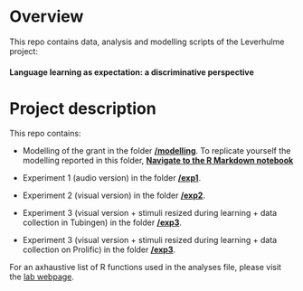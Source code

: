 # Overview
This repo contains data, analysis and modelling scripts of the Leverhulme project: 
#### Language learning as expectation: a discriminative perspective ####

# Project description
This repo contains: 

* Modelling of the grant in the folder **[/modelling](https://github.com/n400peanuts/leverhulmeNDL/tree/master/modelling)**. 
To replicate yourself the modelling reported in this folder, **[Navigate to the R Markdown notebook](https://github.com/n400peanuts/leverhulmeNDL/blob/master/modelling/modellingGrant_strand1.Rmd)** 

* Experiment 1 (audio version) in the folder **[/exp1](https://github.com/n400peanuts/leverhulmeNDL/tree/master/exp1)**. 
* Experiment 2 (visual version) in the folder **[/exp2](https://github.com/n400peanuts/leverhulmeNDL/tree/master/exp2)**. 
* Experiment 3 (visual version + stimuli resized during learning + data collection in Tubingen) in the folder **[/exp3](https://github.com/n400peanuts/leverhulmeNDL/tree/master/exp3_tubingen)**.
* Experiment 3 (visual version + stimuli resized during learning + data collection on Prolific) in the folder **[/exp3](https://github.com/n400peanuts/leverhulmeNDL/tree/master/exp3_prolific)**.  


For an axhaustive list of R functions used in the analyses file, please visit the [lab webpage](https://n400peanuts.github.io/languagelearninglab/usefulFunctions-explained.html).